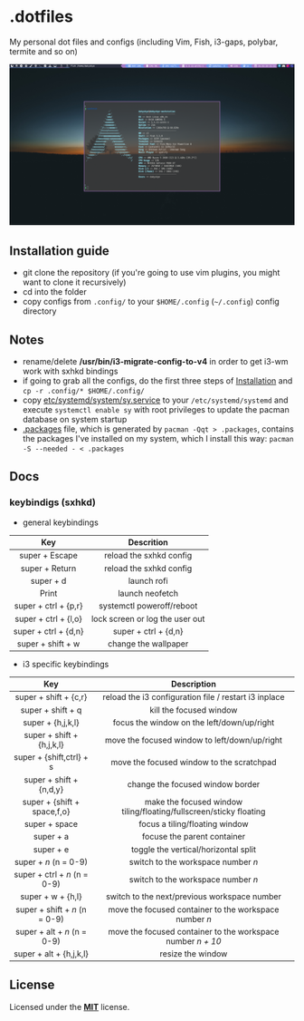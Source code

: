 # .dotfiles

My personal dot files and configs (including Vim, Fish, i3-gaps, polybar, termite and so on)

![My Rice](./rice.png)

## Installation guide

* git clone the repository (if you're going to use vim plugins, you might want to clone it recursively)
* cd into the folder
* copy configs from `.config/` to your `$HOME/.config` (`~/.config`) config directory

## Notes

* rename/delete **/usr/bin/i3-migrate-config-to-v4** in order to get i3-wm work with sxhkd bindings
* if going to grab all the configs, do the first three steps of [Installation](https://github.com/dakyskye/dotfiles/#installation-guide) and `cp -r .config/* $HOME/.config/`
* copy [etc/systemd/system/sy.service](https://github.com/dakyskye/dotfiles/tree/master/etc/system/systemd/sy.service) to your `/etc/systemd/systemd` and execute `systemctl enable sy` with root privileges to update the pacman database on system startup
* [.packages](https://github.com/dakyskye/dotfiles/tree/master/.packages) file, which is generated by `pacman -Qqt > .packages`, contains the packages I've installed on my system, which I install this way: `pacman -S --needed - < .packages`

## Docs

### keybindigs (sxhkd)

* general keybindings

Key | Descrition
:---: | :---:
super + Escape | reload the sxhkd config
super + Return | reload the sxhkd config
super + d | launch rofi
Print | launch neofetch
super + ctrl + {p,r} | systemctl poweroff/reboot
super + ctrl + {l,o} | lock screen or log the user out
super + ctrl + {d,n} | super + ctrl + {d,n}
super + shift + w | change the wallpaper

* i3 specific keybindings

Key | Description
:---: | :---:
super + shift + {c,r} | reload the i3 configuration file / restart i3 inplace
super + shift + q | kill the focused window
super + {h,j,k,l} | focus the window on the left/down/up/right
super + shift + {h,j,k,l} | move the focused window to left/down/up/right
super + {shift,ctrl} + s | move the focused window to the scratchpad
super + shift + {n,d,y} | change the focused window border
super + {shift + space,f,o} | make the focused window tiling/floating/fullscreen/sticky floating
super + space | focus a tiling/floating window
super + a | focuse the parent container
super + e | toggle the vertical/horizontal split
super + *n* (n = 0-9) | switch to the workspace number *n*
super + ctrl + *n* (n = 0-9) | switch to the workspace number *n*
super + w + {h,l} | switch to the next/previous workspace number
super + shift + *n* (n = 0-9) | move the focused container to the workspace number *n*
super + alt + *n* (n = 0-9) | move the focused container to the workspace number *n + 10*
super + alt + {h,j,k,l} | resize the window

## License
Licensed under the [**MIT**](https://choosealicense.com/licenses/mit/) license.
